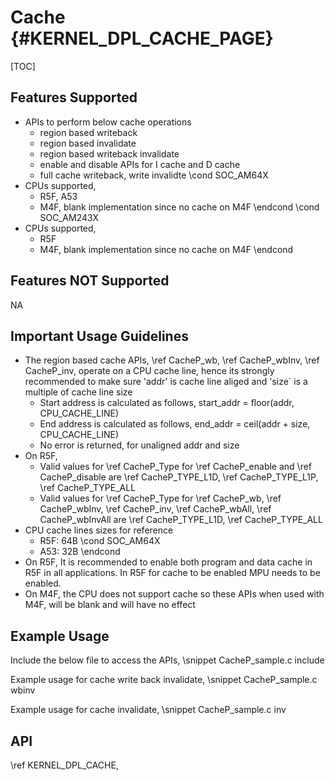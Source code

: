 # Cache {#KERNEL_DPL_CACHE_PAGE}

[TOC]

## Features Supported

- APIs to perform below cache operations
  - region based writeback
  - region based invalidate
  - region based writeback invalidate
  - enable and disable APIs for I cache and D cache
  - full cache writeback, write invalidte
\cond SOC_AM64X
- CPUs supported,
  - R5F, A53
  - M4F, blank implementation since no cache on M4F
\endcond
\cond SOC_AM243X
- CPUs supported,
  - R5F
  - M4F, blank implementation since no cache on M4F
\endcond
## Features NOT Supported

NA



## Important Usage Guidelines

- The region based cache APIs, \ref CacheP_wb, \ref CacheP_wbInv, \ref CacheP_inv, operate on a CPU cache line, hence its strongly recommended to
  make sure 'addr' is cache line aliged and 'size` is a multiple of cache line size
  - Start address is calculated as follows, start_addr = floor(addr, CPU_CACHE_LINE)
  - End address is calculated as follows, end_addr = ceil(addr + size, CPU_CACHE_LINE)
  - No error is returned, for unaligned addr and size
- On R5F,
  - Valid values for \ref CacheP_Type for \ref CacheP_enable and \ref CacheP_disable are \ref CacheP_TYPE_L1D, \ref CacheP_TYPE_L1P, \ref CacheP_TYPE_ALL
  - Valid values for \ref CacheP_Type for \ref CacheP_wb, \ref CacheP_wbInv, \ref CacheP_inv, \ref CacheP_wbAll, \ref CacheP_wbInvAll  are \ref CacheP_TYPE_L1D, \ref CacheP_TYPE_ALL
- CPU cache lines sizes for reference
  - R5F: 64B
\cond SOC_AM64X
  - A53: 32B
\endcond
- On R5F, It is recommended to enable both program and data cache in R5F in all applications. In R5F for cache to be enabled MPU needs to be enabled.
- On M4F, the CPU does not support cache so these APIs when used with M4F, will be blank and will have no effect

## Example Usage

Include the below file to access the APIs,
\snippet CacheP_sample.c include

Example usage for cache write back invalidate,
\snippet CacheP_sample.c wbinv

Example usage for cache invalidate,
\snippet CacheP_sample.c inv

## API

\ref KERNEL_DPL_CACHE,
